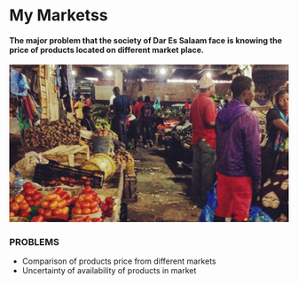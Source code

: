 # My Marketss
<h4>The major problem that the society of Dar Es Salaam face is knowing the price of products located on different market place.</h4>
<img src="https://github.com/fakimakame/MyMarket/blob/master/kisutu.jpg?raw=true"/>
<h3>PROBLEMS</h3>
<ul>
  <li>Comparison of products price from different markets</li>
  <li>Uncertainty of availability of products in market</li>
  
